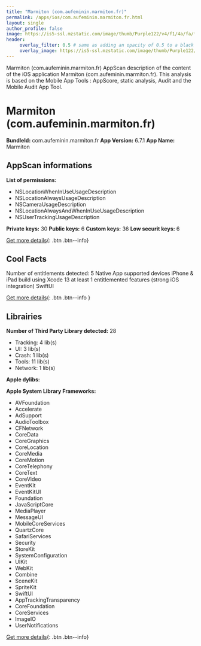 ```yaml
---
title: "Marmiton (com.aufeminin.marmiton.fr)"
permalink: /apps/ios/com.aufeminin.marmiton.fr.html
layout: single
author_profile: false
image: https://is5-ssl.mzstatic.com/image/thumb/Purple122/v4/f1/4a/fa/f14afa4a-a113-68a1-ad40-3a408598b31b/AppIcon-0-1x_U007emarketing-0-10-0-85-220.png/512x512bb.jpg
header: 
     overlay_filter: 0.5 # same as adding an opacity of 0.5 to a black background
     overlay_image: https://is5-ssl.mzstatic.com/image/thumb/Purple122/v4/f1/4a/fa/f14afa4a-a113-68a1-ad40-3a408598b31b/AppIcon-0-1x_U007emarketing-0-10-0-85-220.png/512x512bb.jpg
---
```

Marmiton (com.aufeminin.marmiton.fr) AppScan description of the content of the iOS application Marmiton (com.aufeminin.marmiton.fr). This analysis is based on the Mobile App Tools : AppScore, static analysis, Audit and the Mobile Audit App Tool.

# Marmiton (com.aufeminin.marmiton.fr)

**BundleId:** com.aufeminin.marmiton.fr
**App Version:** 6.7.1
**App Name:** Marmiton


## AppScan informations 

**List of permissions:** 
- NSLocationWhenInUseUsageDescription
- NSLocationAlwaysUsageDescription
- NSCameraUsageDescription
- NSLocationAlwaysAndWhenInUseUsageDescription
- NSUserTrackingUsageDescription
  
  
**Private keys:** 30
**Public keys:** 6
**Custom keys:** 36
**Low securit keys:** 6
  
[Get more details](/pricing.html){: .btn .btn--info}

## Cool Facts

Number of entitlements detected: 5
Native App
supported devices iPhone & iPad
build using Xcode 13
at least 1 entitlemented features (strong iOS integration)
SwiftUI
  
[Get more details](/pricing.html){: .btn .btn--info }

## Librairies 
**Number of Third Party Library detected:** 28
- Tracking: 4 lib(s)
- UI: 3 lib(s)
- Crash: 1 lib(s)
- Tools: 11 lib(s)
- Network: 1 lib(s)


**Apple dylibs:**


**Apple System Library Frameworks:**
- AVFoundation
- Accelerate
- AdSupport
- AudioToolbox
- CFNetwork
- CoreData
- CoreGraphics
- CoreLocation
- CoreMedia
- CoreMotion
- CoreTelephony
- CoreText
- CoreVideo
- EventKit
- EventKitUI
- Foundation
- JavaScriptCore
- MediaPlayer
- MessageUI
- MobileCoreServices
- QuartzCore
- SafariServices
- Security
- StoreKit
- SystemConfiguration
- UIKit
- WebKit
- Combine
- SceneKit
- SpriteKit
- SwiftUI
- AppTrackingTransparency
- CoreFoundation
- CoreServices
- ImageIO
- UserNotifications


  
[Get more details](/pricing.html){: .btn .btn--info}

